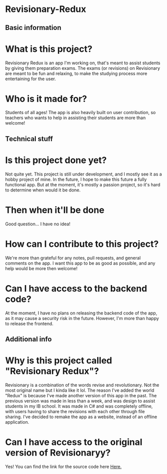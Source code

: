 # Revisionary-Redux
## Basic information
# What is this project?
Revisionary Redux is an app I'm working on, that's meant to assist students by giving them preparation exams. The exams (or revisions) on Revisionary are meant to be fun and relaxing, to make the studying process more entertaining for the user.

# Who is it made for?
Students of all ages! The app is also heavily built on user contribution, so teachers who wants to help in assisting their students are more than welcome!

## Technical stuff
# Is this project done yet?
Not quite yet. This project is still under development, and I mostly see it as a hobby project of mine. In the future, I hope to make this future a fully functional app. But at the moment, it's mostly a passion project, so it's hard to determine when would it be done.

# Then when it'll be done
Good question... I have no idea!

# How can I contribute to this project?
We're more than grateful for any notes, pull requests, and general comments on the app. I want this app to be as good as possible, and any help would be more then welcome!

# Can I have access to the backend code?
At the moment, I have no plans on releasing the backend code of the app, as it may cause a security risk in the future. However, I'm more than happy to release the frontend.


## Additional info
# Why is this project called "Revisionary Redux"?
Revisionary is a combination of the words revise and revolutionary. Not the most original name but I kinda like it lol.
The reason I've added the world "Redux" is because I've made another version of this app in the past. The previous version was made in less than a week, and was design to assist students in my IB school. It was made in C# and was completely offline, with users having to share the revisions with each other through file sharing. I've decided to remake the app as a website, instead of an offline application.

# Can I have access to the original version of Revisionaryy?
Yes! You can find the link for the source code here [Here.](https://github.com/TheDokT0r/Revisionary)
